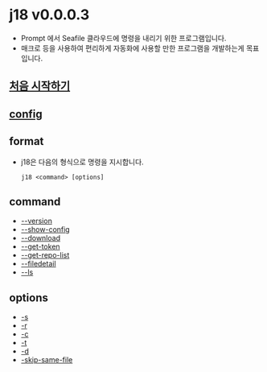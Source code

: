 # j18 v0.0.0.3
- Prompt 에서 Seafile 클라우드에 명령을 내리기 위한 프로그램입니다.
- 매크로 등을 사용하여 편리하게 자동화에 사용할 만한 프로그램을 개발하는게 목표입니다.

## [처음 시작하기](get_started_with_j18.md)

## [config](config.md)

## format
- j18은 다음의 형식으로 명령을 지시합니다.
    ```
    j18 <command> [options]
    ```

## command
- [--version](command_version.md)
- [--show-config](command_show-config.md)
- [--download](command_download.md)
- [--get-token](command_get-token.md)
- [--get-repo-list](command_get-repo-list.md)
- [--filedetail](command_filedetail.md)
- [--ls](command_ls.md)

## options
- [-s](option_s.md)
- [-r](option_r.md)
- [-c](option_c.md)
- [-t](option_t.md)
- [-d](option_d.md)
- [-skip-same-file](option_skip-same-file.md)

